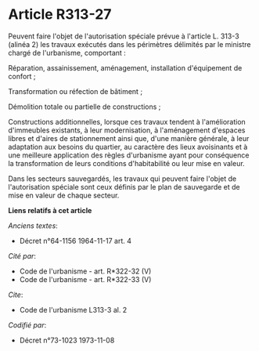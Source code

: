 # Article R313-27

Peuvent faire l'objet de l'autorisation spéciale prévue à l'article L. 313-3 (alinéa 2) les travaux exécutés dans les
périmètres délimités par le ministre chargé de l'urbanisme, comportant :

Réparation, assainissement, aménagement, installation d'équipement de confort ;

Transformation ou réfection de bâtiment ;

Démolition totale ou partielle de constructions ;

Constructions additionnelles, lorsque ces travaux tendent à l'amélioration d'immeubles existants, à leur modernisation, à
l'aménagement d'espaces libres et d'aires de stationnement ainsi que, d'une manière générale, à leur adaptation aux besoins
du quartier, au caractère des lieux avoisinants et à une meilleure application des règles d'urbanisme ayant pour conséquence
la transformation de leurs conditions d'habitabilité ou leur mise en valeur.

Dans les secteurs sauvegardés, les travaux qui peuvent faire l'objet de l'autorisation spéciale sont ceux définis par le plan
de sauvegarde et de mise en valeur de chaque secteur.

**Liens relatifs à cet article**

_Anciens textes_:

  - Décret n°64-1156 1964-11-17 art. 4

_Cité par_:

  - Code de l'urbanisme - art. R*322-32 (V)
  - Code de l'urbanisme - art. R*322-33 (V)

_Cite_:

  - Code de l'urbanisme L313-3 al. 2

_Codifié par_:

  - Décret n°73-1023 1973-11-08
